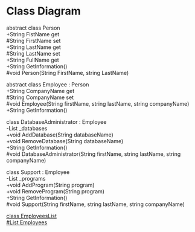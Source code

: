 # Class Diagram

abstract class Person \
+String FistName get \
#String FirstName set \
+String LastName get \
#String LastName set \
+String FullName get \
+String GetInformation() \
#void Person(String FirstName, string LastName)

abstract class Employee : Person \
+String CompanyName get \
#String CompanyName set \
#void Employee(String firstName, string lastName, string companyName) \
+String GetInformation()

class DatabaseAdministrator : Employee \
-List<String> _databases \
+void AddDatabase(String databaseName) \
+void RemoveDatabase(String databaseName) \
+String GetInformation() \
#void DatabaseAdministrator(String firstName, string lastName, string companyName)

class Support : Employee \
-List<String> _programs \
+void AddProgram(String program) \
+void RemoveProgram(String program) \
+String GetInformation() \
#void Support(String firstName, string lastName, string companyName)

<u>class EmployeesList<u> \
<u>#List<Employee> Employees</u>
